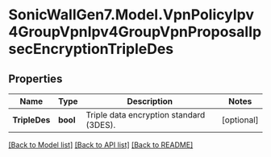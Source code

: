 # SonicWallGen7.Model.VpnPolicyIpv4GroupVpnIpv4GroupVpnProposalIpsecEncryptionTripleDes

## Properties

Name | Type | Description | Notes
------------ | ------------- | ------------- | -------------
**TripleDes** | **bool** | Triple data encryption standard (3DES). | [optional] 

[[Back to Model list]](../README.md#documentation-for-models) [[Back to API list]](../README.md#documentation-for-api-endpoints) [[Back to README]](../README.md)

